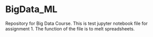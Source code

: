 # BigData_ML
Repository for Big Data Course.
This is test jupyter notebook file for assignment 1.
The function of the file is to melt spreadsheets.
